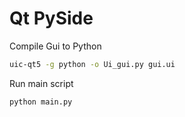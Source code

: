 # Qt PySide

Compile Gui to Python

```sh
uic-qt5 -g python -o Ui_gui.py gui.ui
```

Run main script

```sh
python main.py
```

